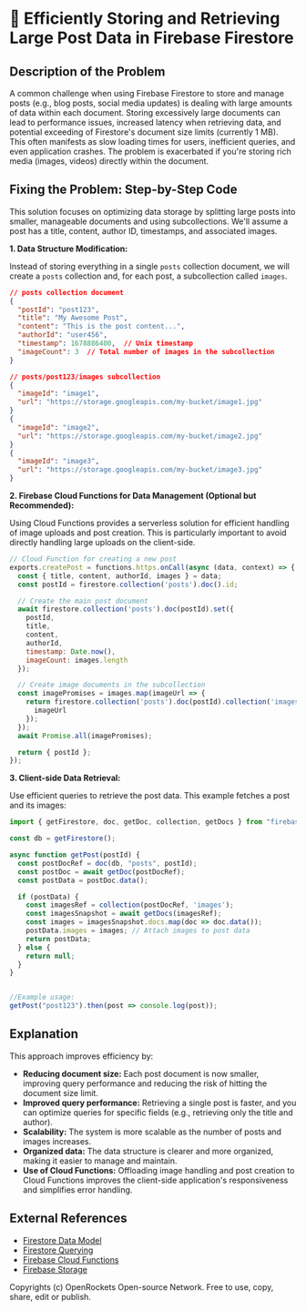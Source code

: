 # 🐞 Efficiently Storing and Retrieving Large Post Data in Firebase Firestore


## Description of the Problem

A common challenge when using Firebase Firestore to store and manage posts (e.g., blog posts, social media updates) is dealing with large amounts of data within each document.  Storing excessively large documents can lead to performance issues, increased latency when retrieving data, and potential exceeding of Firestore's document size limits (currently 1 MB).  This often manifests as slow loading times for users, inefficient queries, and even application crashes.  The problem is exacerbated if you're storing rich media (images, videos) directly within the document.

## Fixing the Problem: Step-by-Step Code

This solution focuses on optimizing data storage by splitting large posts into smaller, manageable documents and using subcollections. We'll assume a post has a title, content, author ID, timestamps, and associated images.

**1. Data Structure Modification:**

Instead of storing everything in a single `posts` collection document, we will create a `posts` collection and, for each post, a subcollection called `images`.

```json
// posts collection document
{
  "postId": "post123",
  "title": "My Awesome Post",
  "content": "This is the post content...",
  "authorId": "user456",
  "timestamp": 1678886400,  // Unix timestamp
  "imageCount": 3  // Total number of images in the subcollection
}

// posts/post123/images subcollection
{
  "imageId": "image1",
  "url": "https://storage.googleapis.com/my-bucket/image1.jpg"
}
{
  "imageId": "image2",
  "url": "https://storage.googleapis.com/my-bucket/image2.jpg"
}
{
  "imageId": "image3",
  "url": "https://storage.googleapis.com/my-bucket/image3.jpg"
}

```

**2. Firebase Cloud Functions for Data Management (Optional but Recommended):**

Using Cloud Functions provides a serverless solution for efficient handling of image uploads and post creation.  This is particularly important to avoid directly handling large uploads on the client-side.

```javascript
// Cloud Function for creating a new post
exports.createPost = functions.https.onCall(async (data, context) => {
  const { title, content, authorId, images } = data;
  const postId = firestore.collection('posts').doc().id;

  // Create the main post document
  await firestore.collection('posts').doc(postId).set({
    postId,
    title,
    content,
    authorId,
    timestamp: Date.now(),
    imageCount: images.length
  });

  // Create image documents in the subcollection
  const imagePromises = images.map(imageUrl => {
    return firestore.collection('posts').doc(postId).collection('images').add({
      imageUrl
    });
  });
  await Promise.all(imagePromises);

  return { postId };
});

```

**3. Client-side Data Retrieval:**

Use efficient queries to retrieve the post data.  This example fetches a post and its images:

```javascript
import { getFirestore, doc, getDoc, collection, getDocs } from "firebase/firestore";

const db = getFirestore();

async function getPost(postId) {
  const postDocRef = doc(db, "posts", postId);
  const postDoc = await getDoc(postDocRef);
  const postData = postDoc.data();

  if (postData) {
    const imagesRef = collection(postDocRef, 'images');
    const imagesSnapshot = await getDocs(imagesRef);
    const images = imagesSnapshot.docs.map(doc => doc.data());
    postData.images = images; // Attach images to post data
    return postData;
  } else {
    return null;
  }
}


//Example usage:
getPost("post123").then(post => console.log(post));
```



## Explanation

This approach improves efficiency by:

* **Reducing document size:**  Each post document is now smaller, improving query performance and reducing the risk of hitting the document size limit.
* **Improved query performance:**  Retrieving a single post is faster, and you can optimize queries for specific fields (e.g., retrieving only the title and author).
* **Scalability:** The system is more scalable as the number of posts and images increases.
* **Organized data:** The data structure is clearer and more organized, making it easier to manage and maintain.
* **Use of Cloud Functions:** Offloading image handling and post creation to Cloud Functions improves the client-side application's responsiveness and simplifies error handling.

## External References

* [Firestore Data Model](https://firebase.google.com/docs/firestore/data-model)
* [Firestore Querying](https://firebase.google.com/docs/firestore/query-data/queries)
* [Firebase Cloud Functions](https://firebase.google.com/docs/functions)
* [Firebase Storage](https://firebase.google.com/docs/storage)


Copyrights (c) OpenRockets Open-source Network. Free to use, copy, share, edit or publish.

